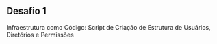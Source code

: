 ## Desafio 1

Infraestrutura como Código: Script de Criação de Estrutura de Usuários, Diretórios e Permissões
